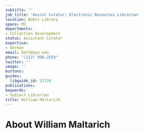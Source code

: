 ```yaml
---
subtitle: ''
job_title: 'Assist Curator: Electronic Resources Librarian'
location: Bobst Library
space: MZ
departments:
- Collection Development
status: Assistant Curator
expertise:
- German
email: bm73@nyu.edu
phone: "(212) 998-2553"
twitter: ''
image: ''
buttons: 
guides:
  libguide_id: 51724
publications: 
keywords:
- Subject Librarian
title: William Maltarich
---
```


# About William Maltarich